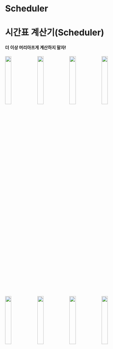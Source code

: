 # Scheduler

# 시간표 계산기(Scheduler)

#### 더 이상 머리아프게 계산하지 말자!

<img src = "https://github.com/geunseok95/Scheduler/blob/master/readmefile/empty_main.png?raw=true" width="20%">
<img src = "https://github.com/geunseok95/Scheduler/blob/master/readmefile/add.png?raw=true" width="20%">
<img src = "https://github.com/geunseok95/Scheduler/blob/master/readmefile/list.png?raw=true" width="20%">
<img src = "https://github.com/geunseok95/Scheduler/blob/master/readmefile/case.png?raw=true" width="20%">
<img src = "https://github.com/geunseok95/Scheduler/blob/master/readmefile/case.png?raw=true" width="20%">
<img src = "https://github.com/geunseok95/Scheduler/blob/master/readmefile/case2.png?raw=true" width="20%">
<img src = "https://github.com/geunseok95/Scheduler/blob/master/readmefile/case3.png?raw=true" width="20%">
<img src = "https://github.com/geunseok95/Scheduler/blob/master/readmefile/case4.png?raw=true" width="20%"


